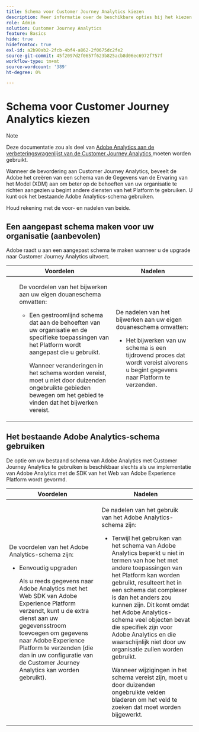 ```yaml
---
title: Schema voor Customer Journey Analytics kiezen
description: Meer informatie over de beschikbare opties bij het kiezen van een schema voor Customer Journey Analytics en over de voor- en nadelen van beide
role: Admin
solution: Customer Journey Analytics
feature: Basics
hide: true
hidefromtoc: true
exl-id: a2b90ab2-2fcb-4bf4-a862-2f0675dc2fe2
source-git-commit: 45f2097d2f0657f623b825acb8d06ec6972f757f
workflow-type: tm+mt
source-wordcount: '389'
ht-degree: 0%

---
```


# Schema voor Customer Journey Analytics kiezen

>[!NOTE]
>
>Deze documentatie zou als deel van [ Adobe Analytics aan de verbeteringsvragenlijst van de Customer Journey Analytics ](https://gigazelle.github.io/cja-ttv/) moeten worden gebruikt.

<!-- this page exists as the "Learn more" link in the info icons for the options "I am comfortable using my Adobe Analytics schema as a basis" and "I want to use a schema tailored to my organization" -->

Wanneer de bevordering aan Customer Journey Analytics, beveelt de Adobe het creëren van een schema van de Gegevens van de Ervaring van het Model (XDM) aan om beter op de behoeften van uw organisatie te richten aangezien u begint andere diensten van het Platform te gebruiken. U kunt ook het bestaande Adobe Analytics-schema gebruiken.

Houd rekening met de voor- en nadelen van beide.

## Een aangepast schema maken voor uw organisatie (aanbevolen)

Adobe raadt u aan een aangepast schema te maken wanneer u de upgrade naar Customer Journey Analytics uitvoert.

| Voordelen | Nadelen |
|----------|---------|
| <ul><p>De voordelen van het bijwerken aan uw eigen douaneschema omvatten:</p><ul><li>Een gestroomlijnd schema dat aan de behoeften van uw organisatie en de specifieke toepassingen van het Platform wordt aangepast die u gebruikt.</li><p>Wanneer veranderingen in het schema worden vereist, moet u niet door duizenden ongebruikte gebieden bewegen om het gebied te vinden dat het bijwerken vereist.</p></ul> | <p>De nadelen van het bijwerken aan uw eigen douaneschema omvatten:</p><ul><li>Het bijwerken van uw schema is een tijdrovend proces dat wordt vereist alvorens u begint gegevens naar Platform te verzenden.</li></ul> |

## Het bestaande Adobe Analytics-schema gebruiken

De optie om uw bestaand schema van Adobe Analytics met Customer Journey Analytics te gebruiken is beschikbaar slechts als uw implementatie van Adobe Analytics met de SDK van het Web van Adobe Experience Platform wordt gevormd. <!-- correct? Or can you do this with an AppMeasurement implementation?-->

| Voordelen | Nadelen |
|----------|---------|
| <p>De voordelen van het Adobe Analytics-schema zijn:</p><ul><li>Eenvoudig upgraden<p>Als u reeds gegevens naar Adobe Analytics met het Web SDK van Adobe Experience Platform verzendt, kunt u de extra dienst aan uw gegevensstroom toevoegen om gegevens naar Adobe Experience Platform te verzenden (die dan in uw configuratie van de Customer Journey Analytics kan worden gebruikt).</p></li></ul> | <p>De nadelen van het gebruik van het Adobe Analytics-schema zijn:</p><ul><li>Terwijl het gebruiken van het schema van Adobe Analytics beperkt u niet in termen van hoe het met andere toepassingen van het Platform kan worden gebruikt, resulteert het in een schema dat complexer is dan het anders zou kunnen zijn. Dit komt omdat het Adobe Analytics-schema veel objecten bevat die specifiek zijn voor Adobe Analytics en die waarschijnlijk niet door uw organisatie zullen worden gebruikt.<p>Wanneer wijzigingen in het schema vereist zijn, moet u door duizenden ongebruikte velden bladeren om het veld te zoeken dat moet worden bijgewerkt.</p></li></ul> |




<!-- Not sure about any of this: 

If you plan to use your Adobe Analytics schema, the following steps are required:

For Adobe Analytics implementations using AppMeasurement:

1. Datastream mapping

For Adobe Analytics implementations using the Web SDK:

1. 



the upgrade steps provided by the [Adobe Analytics to Customer Journey Analytics upgrade questionnaire](https://gigazelle.github.io/cja-ttv/).

If you want to create an XDM schema to use with Customer Journey Analytics, continue with [Create an XDM schema to use with Customer Journey Analytics](/help/getting-started/cja-upgrade/cja-upgrade-schema-create.md).


Tags: (All 3 require data prep mapping. Would need to go into the datastream and map every single field to its appropriate place in XDM. Because whenever you use the data object, it always requires mapping. If you send something in the data object and it doesn't get mapped, the it is permanently lost and can't be recovered.)

1. Shim - Intercepts and instead of sending data to a report suite, it sends it to a Data View. (Data object)

1. Russ special - convert current implementation to a Web SDK implementation - put everything in the data object. 

1. Plop entire data layer into the data object and send that to the datastream. (not documented. Might be the Web SDK docs.)

-->
